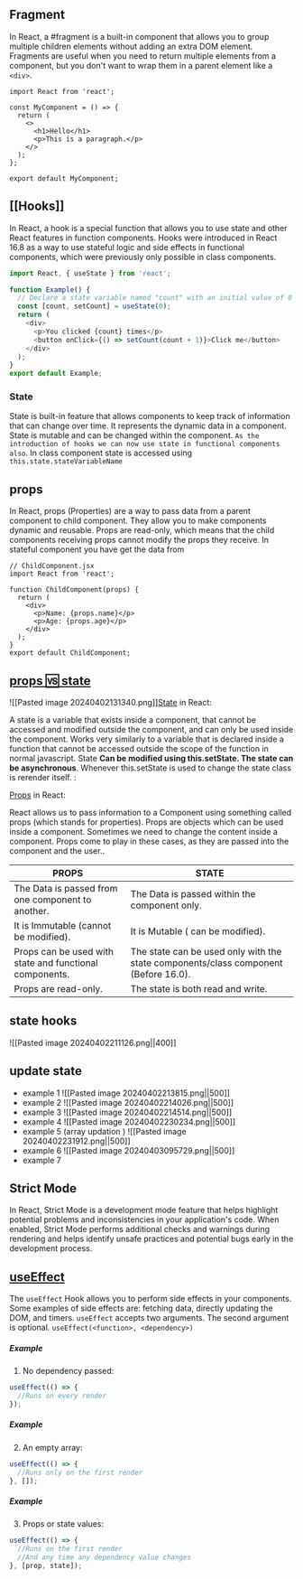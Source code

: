 ## Fragment 
  
In React, a #fragment is a built-in component that allows you to group multiple children elements without adding an extra DOM element. Fragments are useful when you need to return multiple elements from a component, but you don't want to wrap them in a parent element like a `<div>`.
```tsx
import React from 'react';

const MyComponent = () => {
  return (
    <>
      <h1>Hello</h1>
      <p>This is a paragraph.</p>
    </>
  );
};

export default MyComponent;

```

## [[Hooks]]
  
In React, a hook is a special function that allows you to use state and other React features in function components. Hooks were introduced in React 16.8 as a way to use stateful logic and side effects in functional components, which were previously only possible in class components.
```js
import React, { useState } from 'react';

function Example() {
  // Declare a state variable named "count" with an initial value of 0
  const [count, setCount] = useState(0);
  return (
    <div>
      <p>You clicked {count} times</p>
      <button onClick={() => setCount(count + 1)}>Click me</button>
    </div>
  );
}
export default Example;

```


### State
State is built-in feature that allows components to keep track of information that can change over time. It represents the dynamic data in a component. State is mutable and can be changed within the component. `As the introduction of hooks we can now use state in functional components also`. In class component state is accessed using `this.state.stateVariableName`
## props

In React, props (Properties)  are a way to pass data from a parent component to child component. They allow you to make components dynamic and reusable. Props are read-only, which means that the child components receiving props cannot modify the props they receive. In stateful component you have get the data from

```tsx
// ChildComponent.jsx
import React from 'react';

function ChildComponent(props) {
  return (
    <div>
      <p>Name: {props.name}</p>
      <p>Age: {props.age}</p>
    </div>
  );
}
export default ChildComponent;
```

## [props 🆚 state](https://www.geeksforgeeks.org/reactjs-state-vs-props/)

![[Pasted image 20240402131340.png]][State](https://www.geeksforgeeks.org/reactjs-state-react/) in React:

A state is a variable that exists inside a component, that cannot be accessed and modified outside the component, and can only be used inside the component. Works very similarly to a variable that is declared inside a function that cannot be accessed outside the scope of the function in normal javascript. State ****Can be modified using this.setState. The state can be asynchronous****. Whenever this.setState is used to change the state class is rerender itself. :

 [Props](https://www.geeksforgeeks.org/reactjs-props-set-1/) in React:

React allows us to pass information to a Component using something called props (which stands for properties). Props are objects which can be used inside a component. Sometimes we need to change the content inside a component. Props come to play in these cases, as they are passed into the component and the user..


|****PROPS****|****STATE****|
|---|---|
|The Data is passed from one component to another.|The Data is passed within the component only.|
|It is Immutable (cannot be modified).|It is Mutable ( can be modified).|
|Props can be used with state and functional components.|The state can be used only with the state components/class component (Before 16.0).|
|Props are read-only.|The state is both read and write.|

## state hooks
![[Pasted image 20240402211126.png||400]]
## update state 
- example 1 
![[Pasted image 20240402213815.png||500]]
- example 2
![[Pasted image 20240402214026.png||500]]
- example 3
![[Pasted image 20240402214514.png||500]]
- example 4
![[Pasted image 20240402230234.png||500]]
- example 5 (array updation )
![[Pasted image 20240402231912.png||500]]
- example 6 
![[Pasted image 20240403095729.png||500]]
- example 7
## Strict Mode 
  
In React, Strict Mode is a development mode feature that helps highlight potential problems and inconsistencies in your application's code. When enabled, Strict Mode performs additional checks and warnings during rendering and helps identify unsafe practices and potential bugs early in the development process.

## [useEffect](https://www.w3schools.com/react/react_useeffect.asp)
The `useEffect` Hook allows you to perform side effects in your components.
Some examples of side effects are: fetching data, directly updating the DOM, and timers.
`useEffect` accepts two arguments. The second argument is optional.
`useEffect(<function>, <dependency>)`
##### Example

1. No dependency passed:

```jsx
useEffect(() => {
  //Runs on every render
});
```

##### Example

2. An empty array:

```jsx
useEffect(() => {
  //Runs only on the first render
}, []);
```

##### Example

3. Props or state values:

```jsx
useEffect(() => {
  //Runs on the first render
  //And any time any dependency value changes
}, [prop, state]);
```


